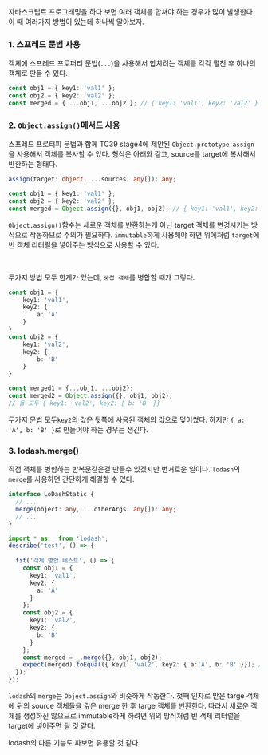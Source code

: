 자바스크립트 프로그래밍을 하다 보면 여러 객체를 합쳐야 하는 경우가 많이 발생한다. 이 때 여러가지 방법이 있는데 하나씩 알아보자.

### 1. 스프레드 문법 사용

객체에 스프레드 프로퍼티 문법(`...`)을 사용해서 합치려는 객체를 각각 펼친 후 하나의 객체로 만들 수 있다. 

```ts
const obj1 = { key1: 'val1' };
const obj2 = { key2: 'val2' };
const merged = { ...obj1, ...obj2 }; // { key1: 'val1', key2: 'val2' }
```

### 2. `Object.assign()`메서드 사용
스프레드 프로터피 문법과 함께 TC39 stage4에 제안된 `Object.prototype.assign`을 사용해서 객체를 복사할 수 있다. 형식은 아래와 같고, source를 target에 복사해서 반환하는 형태다.
```ts
assign(target: object, ...sources: any[]): any;
```

```ts
const obj1 = { key1: 'val1' };
const obj2 = { key2: 'val2' };
const merged = Object.assign({}, obj1, obj2); // { key1: 'val1', key2: 'val2' }
```
`Object.assign()`함수는 새로운 객체를 반환하는게 아닌 target 객체를 변경시키는 방식으로 작동하므로 주의가 필요하다. `immutable`하게 사용해야 하면 위에처럼 `target`에 빈 객체 리터럴을 넣어주는 방식으로 사용할 수 있다.

<br>

두가지 방법 모두 한계가 있는데, `중첩 객체`를 병합할 때가 그렇다.

```ts
const obj1 = {
    key1: 'val1',
    key2: {
        a: 'A'
    }
}
const obj2 = {
    key1: 'val2',
    key2: {
        b: 'B'
    }
}

const merged1 = {...obj1, ...obj2}; 
const merged2 = Object.assign({}, obj1, obj2);
// 둘 모두 { key1: 'val2', key2: { b: 'B' }}
```

두가지 문법 모두`key2`의 값은 뒷쪽에 사용된 객체의 값으로 덮어썼다. 하지만 `{ a: 'A', b: 'B' }`로 만들어야 하는 경우는 생긴다. 

### 3. lodash.merge() 

직접 객체를 병합하는 반복문같은걸 만들수 있겠지만 번거로운 일이다. `lodash`의 `merge`를 사용하면 간단하게 해결할 수 있다.

```ts
interface LoDashStatic {
  // ...
  merge(object: any, ...otherArgs: any[]): any;
  // ...
}
```

```ts
import * as _ from 'lodash';
describe('test', () => {
 
  fit('객체 병합 테스트', () => {
    const obj1 = {
      key1: 'val1',
      key2: {
        a: 'A'
      }
    };
    const obj2 = {
      key1: 'val2',
      key2: {
        b: 'B'
      }
    };
    const merged = _.merge({}, obj1, obj2); 
    expect(merged).toEqual({ key1: 'val2', key2: { a:'A', b: 'B' }}); // true
  });
});
```
`lodash`의 `merge`는 `Object.assign`와 비슷하게 작동한다. 첫째 인자로 받은 targe 객체에 뒤의 source 객체들을 깊은 merge 한 후 targe 객체를 반환한다. 따라서 새로운 객체를 생성하진 않으므로 immutable하게 하려면 위의 방식처럼 빈 객체 리터럴을 target에 넣어주면 될 것 같다.

lodash의 다른 기능도 파보면 유용할 것 같다.